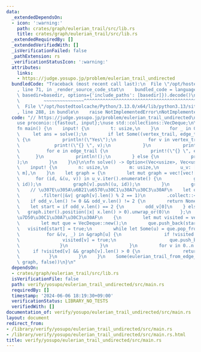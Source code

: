 ```yaml
---
data:
  _extendedDependsOn:
  - icon: ':warning:'
    path: crates/graph/eulerian_trail/src/lib.rs
    title: crates/graph/eulerian_trail/src/lib.rs
  _extendedRequiredBy: []
  _extendedVerifiedWith: []
  _isVerificationFailed: false
  _pathExtension: rs
  _verificationStatusIcon: ':warning:'
  attributes:
    links:
    - https://judge.yosupo.jp/problem/eulerian_trail_undirected
  bundledCode: "Traceback (most recent call last):\n  File \"/opt/hostedtoolcache/Python/3.13.0/x64/lib/python3.13/site-packages/onlinejudge_verify/documentation/build.py\"\
    , line 71, in _render_source_code_stat\n    bundled_code = language.bundle(stat.path,\
    \ basedir=basedir, options={'include_paths': [basedir]}).decode()\n          \
    \         ~~~~~~~~~~~~~~~^^^^^^^^^^^^^^^^^^^^^^^^^^^^^^^^^^^^^^^^^^^^^^^^^^^^^^^^^^^^^^^^^^\n\
    \  File \"/opt/hostedtoolcache/Python/3.13.0/x64/lib/python3.13/site-packages/onlinejudge_verify/languages/rust.py\"\
    , line 288, in bundle\n    raise NotImplementedError\nNotImplementedError\n"
  code: "// https://judge.yosupo.jp/problem/eulerian_trail_undirected\nuse eulerian_trail::eulerian_trail_from_edge_list;\n\
    use proconio::{fastout, input};\nuse std::collections::VecDeque;\n\n#[fastout]\n\
    fn main() {\n    input! {\n        t: usize,\n    }\n    for _ in 0..t {\n   \
    \     let ans = solve();\n        if let Some((vertex_trail, edge_trail)) = ans\
    \ {\n            println!(\"Yes\");\n            for v in vertex_trail {\n   \
    \             print!(\"{} \", v);\n            }\n            println!();\n  \
    \          for e in edge_trail {\n                print!(\"{} \", e);\n      \
    \      }\n            println!();\n        } else {\n            println!(\"No\"\
    );\n        }\n    }\n}\n\nfn solve() -> Option<(Vec<usize>, Vec<usize>)> {\n\
    \    input! {\n        n: usize,\n        m: usize,\n        u_v: [(usize, usize);\
    \ m],\n    }\n    let graph = {\n        let mut graph = vec![vec![]; n];\n  \
    \      for (id, &(u, v)) in u_v.iter().enumerate() {\n            graph[u].push((v,\
    \ id));\n            graph[v].push((u, id));\n        }\n        graph\n    };\n\
    \    // \u307E\u305A\u6B21\u6570\u30C1\u30A7\u30C3\u30AF\n    let odd_v = (0..n)\n\
    \        .filter(|&v| graph[v].len() % 2 == 1)\n        .collect::<Vec<_>>();\n\
    \    if odd_v.len() != 0 && odd_v.len() != 2 {\n        return None;\n    }\n\
    \    let start = if odd_v.len() == 2 {\n        odd_v[0]\n    } else {\n     \
    \   graph.iter().position(|x| x.len() > 0).unwrap_or(0)\n    };\n    // \u9023\
    \u7D50\u30C1\u30A7\u30C3\u30AF\n    {\n        let mut visited = vec![false; n];\n\
    \        let mut que = VecDeque::new();\n        que.push_back(start);\n     \
    \   visited[start] = true;\n        while let Some(u) = que.pop_front() {\n  \
    \          for &(v, _) in &graph[u] {\n                if !visited[v] {\n    \
    \                visited[v] = true;\n                    que.push_back(v);\n \
    \               }\n            }\n        }\n        for v in 0..n {\n       \
    \     if !visited[v] && graph[v].len() > 0 {\n                return None;\n \
    \           }\n        }\n    }\n    Some(eulerian_trail_from_edge_list(start,\
    \ graph, false))\n}\n"
  dependsOn:
  - crates/graph/eulerian_trail/src/lib.rs
  isVerificationFile: false
  path: verify/yosupo/eulerian_trail_undirected/src/main.rs
  requiredBy: []
  timestamp: '2024-06-06 18:19:30+09:00'
  verificationStatus: LIBRARY_NO_TESTS
  verifiedWith: []
documentation_of: verify/yosupo/eulerian_trail_undirected/src/main.rs
layout: document
redirect_from:
- /library/verify/yosupo/eulerian_trail_undirected/src/main.rs
- /library/verify/yosupo/eulerian_trail_undirected/src/main.rs.html
title: verify/yosupo/eulerian_trail_undirected/src/main.rs
---
```

